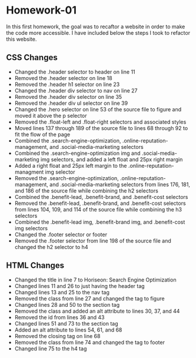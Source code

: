# Homework-01

In this first homework, the goal was to recaftor a website in order to make the code more accessible. I have included below the steps I took to refactor this website.

## CSS Changes
* Changed the .header selector to header on line 11
* Removed the .header selector on line 18 
* Removed the .header h1 selector on line 23
* Changed the .header div selector to nav on line 27
* Removed the .header div selector on line 35
* Removed the .header div ul selector on line 39
* Changed the .hero selector on line 53 of the source file to figure and moved it above the p selector
* Removed the .float-left and .float-right selectors and associated styles
* Moved lines 137 through 189 of the source file to lines 68 through 92 to fit the flow of the page
* Combined the .search-engine-optimization, .online-reputation-management, and .social-media-marketing selectors
* Combined the .search-engine-optimization img and .social-media-marketing img selectors, and added a left float and 25px right margin
* Added a right float and 25px left margin to the .online-reputation-managment img selector
* Removed the .search-engine-optimization, .online-reputation-management, and .social-media-marketing selectors from lines 176, 181, and 186 of the source file while combining the h2 selectors
* Combined the .benefit-lead, .benefit-brand, and .benefit-cost selectors
* Removed the .benefit-lead, .benefit-brand, and .benefit-cost selectors from lines 104, 109, and 114 of the source file while combining the h3 selectors
* Combined the .benefit-lead img, .benefit-brand img, and .benefit-cost img selectors
* Changed the .footer selector or footer
* Removed the .footer selector from line 198 of the source file and changed the h2 selector to h4

## HTML Changes
* Changed the title in line 7 to Horiseon: Search Engine Optimization
* Changed lines 11 and 26 to just having the header tag
* Changed lines 13 and 25 to the nav tag
* Removed the class from line 27 and changed the tag to figure
* Changed lines 28 and 50 to the section tag
* Removed the class and added an alt attribute to lines 30, 37, and 44
* Removed the id from lines 36 and 43
* Changed lines 51 and 73 to the section tag
* Added an alt attribute to lines 54, 61, and 68
* Removed the closing tag on line 68
* Removed the class from line 74 and changed the tag to footer
* Changed line 75 to the h4 tag